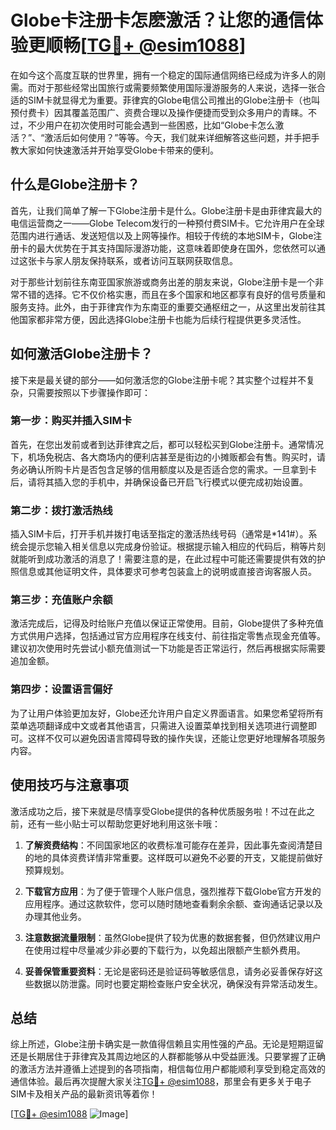 # Globe卡注册卡怎麽激活？让您的通信体验更顺畅[[TG💪+ @esim1088](https://t.me/s/esim1088)]

在如今这个高度互联的世界里，拥有一个稳定的国际通信网络已经成为许多人的刚需。而对于那些经常出国旅行或需要频繁使用国际漫游服务的人来说，选择一张合适的SIM卡就显得尤为重要。菲律宾的Globe电信公司推出的Globe注册卡（也叫预付费卡）因其覆盖范围广、资费合理以及操作便捷而受到众多用户的青睐。不过，不少用户在初次使用时可能会遇到一些困惑，比如“Globe卡怎么激活？”、“激活后如何使用？”等等。今天，我们就来详细解答这些问题，并手把手教大家如何快速激活并开始享受Globe卡带来的便利。

## 什么是Globe注册卡？

首先，让我们简单了解一下Globe注册卡是什么。Globe注册卡是由菲律宾最大的电信运营商之一——Globe Telecom发行的一种预付费SIM卡。它允许用户在全球范围内进行通话、发送短信以及上网等操作。相较于传统的本地SIM卡，Globe注册卡的最大优势在于其支持国际漫游功能，这意味着即使身在国外，您依然可以通过这张卡与家人朋友保持联系，或者访问互联网获取信息。

对于那些计划前往东南亚国家旅游或商务出差的朋友来说，Globe注册卡是一个非常不错的选择。它不仅价格实惠，而且在多个国家和地区都享有良好的信号质量和服务支持。此外，由于菲律宾作为东南亚的重要交通枢纽之一，从这里出发前往其他国家都非常方便，因此选择Globe注册卡也能为后续行程提供更多灵活性。

## 如何激活Globe注册卡？

接下来是最关键的部分——如何激活您的Globe注册卡呢？其实整个过程并不复杂，只需要按照以下步骤操作即可：

### 第一步：购买并插入SIM卡

首先，在您出发前或者到达菲律宾之后，都可以轻松买到Globe注册卡。通常情况下，机场免税店、各大商场内的便利店甚至是街边的小摊贩都会有售。购买时，请务必确认所购卡片是否包含足够的信用额度以及是否适合您的需求。一旦拿到卡后，请将其插入您的手机中，并确保设备已开启飞行模式以便完成初始设置。

### 第二步：拨打激活热线

插入SIM卡后，打开手机并拨打电话至指定的激活热线号码（通常是*141#）。系统会提示您输入相关信息以完成身份验证。根据提示输入相应的代码后，稍等片刻就能听到成功激活的消息了！需要注意的是，在此过程中可能还需要提供有效的护照信息或其他证明文件，具体要求可参考包装盒上的说明或直接咨询客服人员。

### 第三步：充值账户余额

激活完成后，记得及时给账户充值以保证正常使用。目前，Globe提供了多种充值方式供用户选择，包括通过官方应用程序在线支付、前往指定零售点现金充值等。建议初次使用时先尝试小额充值测试一下功能是否正常运行，然后再根据实际需要追加金额。

### 第四步：设置语言偏好

为了让用户体验更加友好，Globe还允许用户自定义界面语言。如果您希望将所有菜单选项翻译成中文或者其他语言，只需进入设置菜单找到相关选项进行调整即可。这样不仅可以避免因语言障碍导致的操作失误，还能让您更好地理解各项服务内容。

## 使用技巧与注意事项

激活成功之后，接下来就是尽情享受Globe提供的各种优质服务啦！不过在此之前，还有一些小贴士可以帮助您更好地利用这张卡哦：

1. **了解资费结构**：不同国家地区的收费标准可能存在差异，因此事先查阅清楚目的地的具体资费详情非常重要。这样既可以避免不必要的开支，又能提前做好预算规划。
   
2. **下载官方应用**：为了便于管理个人账户信息，强烈推荐下载Globe官方开发的应用程序。通过这款软件，您可以随时随地查看剩余余额、查询通话记录以及办理其他业务。
   
3. **注意数据流量限制**：虽然Globe提供了较为优惠的数据套餐，但仍然建议用户在使用过程中尽量减少非必要的下载行为，以免超出限额产生额外费用。
   
4. **妥善保管重要资料**：无论是密码还是验证码等敏感信息，请务必妥善保存好这些数据以防泄露。同时也要定期检查账户安全状况，确保没有异常活动发生。

## 总结

综上所述，Globe注册卡确实是一款值得信赖且实用性强的产品。无论是短期逗留还是长期居住于菲律宾及其周边地区的人群都能够从中受益匪浅。只要掌握了正确的激活方法并遵循上述提到的各项指南，相信每位用户都能顺利享受到稳定高效的通信体验。最后再次提醒大家关注[TG💪+ @esim1088](https://t.me/s/esim1088)，那里会有更多关于电子SIM卡及相关产品的最新资讯等着你！

[[TG💪+ @esim1088](https://t.me/s/esim1088) ![Image](https://i.postimg.cc/4NQfJmqS/Snipaste-2025-05-13-00-14-12.png)]